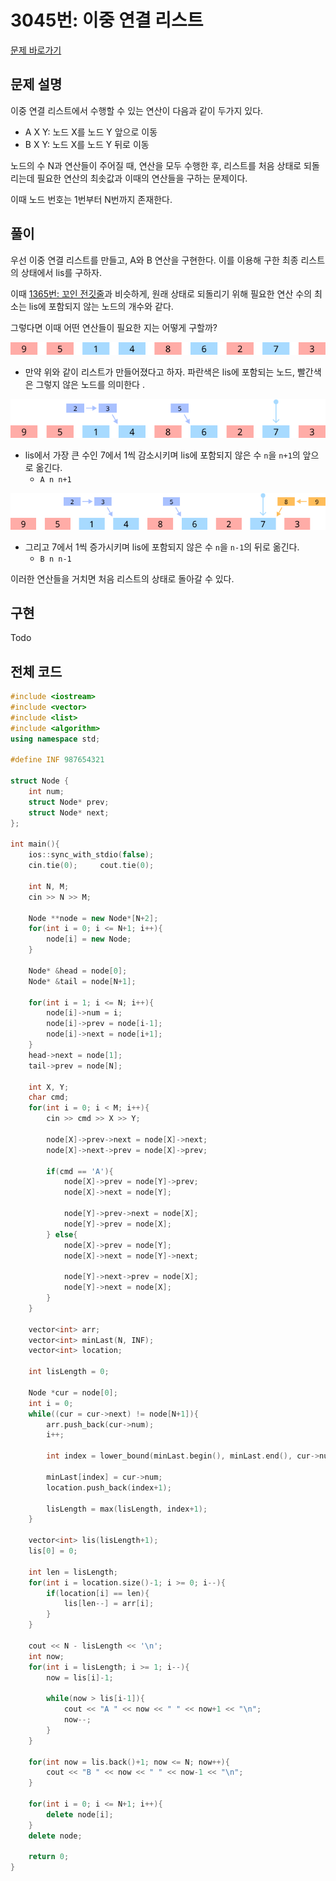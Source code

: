 # 3045번: 이중 연결 리스트

[문제 바로가기](https://www.acmicpc.net/problem/)

## 문제 설명

이중 연결 리스트에서 수행할 수 있는 연산이 다음과 같이 두가지 있다.

- A X Y: 노드 X를 노드 Y 앞으로 이동
- B X Y: 노드 X를 노드 Y 뒤로 이동

노드의 수 N과 연산들이 주어질 때, 연산을 모두 수행한 후, 리스트를 처음 상태로 되돌리는데 필요한 연산의 최솟값과 이때의 연산들을 구하는 문제이다.

이때 노드 번호는 1번부터 N번까지 존재한다.

## 풀이

우선 이중 연결 리스트를 만들고, A와 B 연산을 구현한다. 이를 이용해 구한 최종 리스트의 상태에서 lis를 구하자.

이때 [1365번: 꼬인 전깃줄](https://www.acmicpc.net/problem/1365)과 비슷하게, 원래 상태로 되돌리기 위해 필요한 연산 수의 최소는 lis에 포함되지 않는 노드의 개수와 같다.

그렇다면 이때 어떤 연산들이 필요한 지는 어떻게 구할까?

![1](img/1.png)

- 만약 위와 같이 리스트가 만들어졌다고 하자. 파란색은 lis에 포함되는 노드, 빨간색은 그렇지 않은 노드를 의미한다
.

![2](img/2.png)

- lis에서 가장 큰 수인 7에서 1씩 감소시키며 lis에 포함되지 않은 수 `n`을 `n+1`의 앞으로 옮긴다. 
    - `A n n+1`

![3](img/3.png)

- 그리고 7에서 1씩 증가시키며 lis에 포함되지 않은 수 `n`을 `n-1`의 뒤로 옮긴다.
    - `B n n-1`

이러한 연산들을 거치면 처음 리스트의 상태로 돌아갈 수 있다.

## 구현

Todo

## 전체 코드

```cpp
#include <iostream>
#include <vector>
#include <list>
#include <algorithm>
using namespace std;

#define INF 987654321

struct Node {
    int num;
    struct Node* prev;
    struct Node* next;
};

int main(){
    ios::sync_with_stdio(false);
    cin.tie(0);     cout.tie(0);

    int N, M;
    cin >> N >> M;

    Node **node = new Node*[N+2];
    for(int i = 0; i <= N+1; i++){
        node[i] = new Node;
    }
    
    Node* &head = node[0];
    Node* &tail = node[N+1];

    for(int i = 1; i <= N; i++){
        node[i]->num = i;
        node[i]->prev = node[i-1];
        node[i]->next = node[i+1];
    }
    head->next = node[1];
    tail->prev = node[N];

    int X, Y;
    char cmd;
    for(int i = 0; i < M; i++){
        cin >> cmd >> X >> Y;
        
        node[X]->prev->next = node[X]->next;
        node[X]->next->prev = node[X]->prev;

        if(cmd == 'A'){
            node[X]->prev = node[Y]->prev;
            node[X]->next = node[Y];

            node[Y]->prev->next = node[X];
            node[Y]->prev = node[X];
        } else{
            node[X]->prev = node[Y];
            node[X]->next = node[Y]->next;

            node[Y]->next->prev = node[X];
            node[Y]->next = node[X];
        }
    }

    vector<int> arr;
    vector<int> minLast(N, INF);
    vector<int> location;

    int lisLength = 0;

    Node *cur = node[0];
    int i = 0;
    while((cur = cur->next) != node[N+1]){
        arr.push_back(cur->num);
        i++;

        int index = lower_bound(minLast.begin(), minLast.end(), cur->num) - minLast.begin();

        minLast[index] = cur->num;
        location.push_back(index+1);

        lisLength = max(lisLength, index+1);
    }

    vector<int> lis(lisLength+1);
    lis[0] = 0;

    int len = lisLength;
    for(int i = location.size()-1; i >= 0; i--){
        if(location[i] == len){
            lis[len--] = arr[i];
        }
    }

    cout << N - lisLength << '\n';
    int now;
    for(int i = lisLength; i >= 1; i--){
        now = lis[i]-1;

        while(now > lis[i-1]){
            cout << "A " << now << " " << now+1 << "\n";
            now--;
        }
    }

    for(int now = lis.back()+1; now <= N; now++){
        cout << "B " << now << " " << now-1 << "\n";
    }

    for(int i = 0; i <= N+1; i++){
        delete node[i];
    }
    delete node;
    
    return 0;
}
```